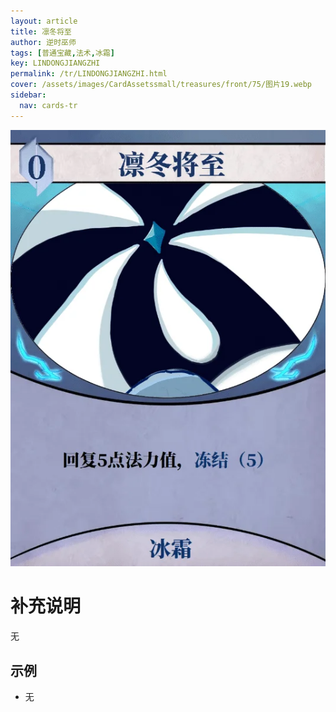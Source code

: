 ```yaml
---
layout: article
title: 凛冬将至
author: 逆时巫师
tags: [普通宝藏,法术,冰霜]
key: LINDONGJIANGZHI
permalink: /tr/LINDONGJIANGZHI.html
cover: /assets/images/CardAssetssmall/treasures/front/75/图片19.webp
sidebar:
  nav: cards-tr
---
```

![](/assets/images/CardAssets/treasures/front/75/图片19.webp)

# 补充说明
无


## 示例
* 无